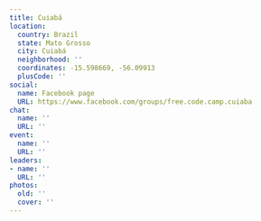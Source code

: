 ```yaml
---
title: Cuiabá
location:
  country: Brazil
  state: Mato Grosso
  city: Cuiabá
  neighborhood: ''
  coordinates: -15.598669, -56.09913
  plusCode: ''
social:
  name: Facebook page
  URL: https://www.facebook.com/groups/free.code.camp.cuiaba
chat:
  name: ''
  URL: ''
event:
  name: ''
  URL: ''
leaders:
- name: ''
  URL: ''
photos:
  old: ''
  cover: ''
---
```

